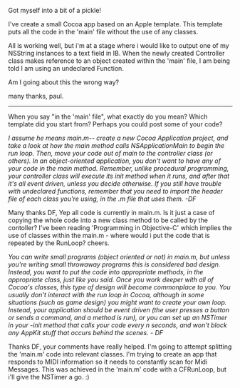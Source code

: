 

Got myself into a bit of a pickle!

I've create a small Cocoa app based on an Apple template.
This template puts all the code in the 'main' file without the use of any classes.

All is working well, but i'm at a stage where i would like to output one of my NSString instances to a text field in IB.
When the newly created Controller class makes reference to an object created within the 'main' file, I am being told I am using an undeclared Function.

Am I going about this the wrong way?

many thanks, paul.

----

When you say "in the 'main' file", what exactly do you mean? Which template did you start from? Perhaps you could post some of your code?

*I assume he means main.m-- create a new Cocoa Application project, and take a look at how the main method calls NSApplicationMain to begin the run loop. Then, move your code out of main to the controller class (or others). In an object-oriented application, you don't want to have any of your code in the main method. Remember, unlike procedural programming, your controller class will execute its init method when it runs, and after that it's all event driven, unless you decide otherwise. If you still have trouble with undeclared functions, remember that you need to import the header file of each class you're using, in the .m file that uses them. -DF*

Many thanks DF,
Yep all code is currently in main.m.  Is it just a case of copying the whole code into a new class method to be called by the contoller?  I've been reading 'Programming in Objective-C' which implies the use of classes within the main.m - where would i put the code that is  repeated by the RunLoop? cheers.

*You can write small programs (object oriented or not) in main.m, but unless you're writing small throwaway programs this is considered bad design. Instead, you want to put the code into appropriate methods, in the appropriate class, just like you said. Once you work deeper with all of Cocoa's classes, this type of design will become commonplace to you. You usually don't interact with the run loop in Cocoa, although in some situations (such as game design) you might want to create your own loop. Instead, your application should be event driven (the user presses a button or sends a command, and a method is run), or you can set up an NSTimer in your -init method that calls your code every n seconds, and won't block any AppKit stuff that occurs behind the scenes. - DF*

Thanks DF, your comments have really helped.  I'm going to attempt splitting the 'main.m' code into relevant classes.  I'm trying to create an app that responds to MIDI information so it needs to constantly scan for Midi Messages.  This was achieved in the 'main.m' code with a CFRunLoop, but i'll give the NSTimer a go. :)
